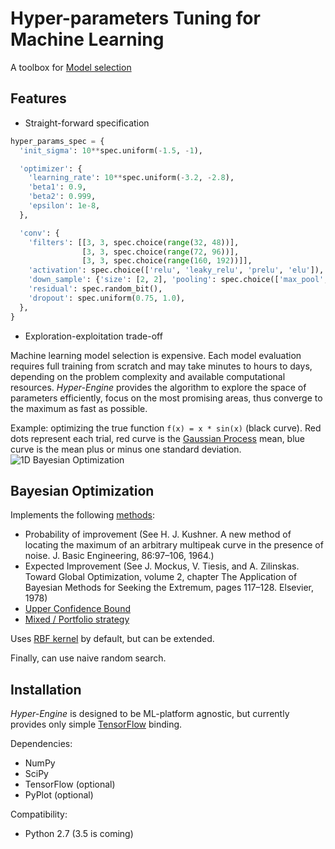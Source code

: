 # Hyper-parameters Tuning for Machine Learning

A toolbox for [Model selection](https://en.wikipedia.org/wiki/Hyperparameter_optimization)

Features
--------

* Straight-forward specification

```python
hyper_params_spec = {
  'init_sigma': 10**spec.uniform(-1.5, -1),

  'optimizer': {
    'learning_rate': 10**spec.uniform(-3.2, -2.8),
    'beta1': 0.9,
    'beta2': 0.999,
    'epsilon': 1e-8,
  },

  'conv': {
    'filters': [[3, 3, spec.choice(range(32, 48))],
                [3, 3, spec.choice(range(72, 96))],
                [3, 3, spec.choice(range(160, 192))]],
    'activation': spec.choice(['relu', 'leaky_relu', 'prelu', 'elu']),
    'down_sample': {'size': [2, 2], 'pooling': spec.choice(['max_pool', 'avg_pool'])},
    'residual': spec.random_bit(),
    'dropout': spec.uniform(0.75, 1.0),
  },
}
```

* Exploration-exploitation trade-off 

Machine learning model selection is expensive.
Each model evaluation requires full training from scratch and may take minutes to hours to days, 
depending on the problem complexity and available computational resources.
*Hyper-Engine* provides the algorithm to explore the space of parameters efficiently, focus on the most promising areas,
thus converge to the maximum as fast as possible.

Example: optimizing the true function `f(x) = x * sin(x)` (black curve).
Red dots represent each trial, red curve is the [Gaussian Process](https://en.wikipedia.org/wiki/Gaussian_process) mean,
blue curve is the mean plus or minus one standard deviation.
![1D Bayesian Optimization](https://github.com/maxim5/hyper-engine/raw/master/.images/figure_1.png "Bayesian Optimization")

Bayesian Optimization
---------------------

Implements the following [methods](https://en.wikipedia.org/wiki/Bayesian_optimization):
- Probability of improvement (See H. J. Kushner. A new method of locating the maximum of an arbitrary multipeak curve in the presence of noise. J. Basic Engineering, 86:97–106, 1964.)
- Expected Improvement (See J. Mockus, V. Tiesis, and A. Zilinskas. Toward Global Optimization, volume 2, chapter The Application of Bayesian Methods for Seeking the Extremum, pages 117–128. Elsevier, 1978)
- [Upper Confidence Bound](http://www.jmlr.org/papers/volume3/auer02a/auer02a.pdf)
- [Mixed / Portfolio strategy](http://mlg.eng.cam.ac.uk/hoffmanm/papers/hoffman:2011.pdf)

Uses [RBF kernel](https://en.wikipedia.org/wiki/Radial_basis_function_kernel) by default, but can be extended.

Finally, can use naive random search.

Installation
------------

*Hyper-Engine* is designed to be ML-platform agnostic, but currently provides only simple [TensorFlow](https://github.com/tensorflow/tensorflow) binding.

Dependencies:
- NumPy
- SciPy
- TensorFlow (optional)
- PyPlot (optional)

Compatibility:
- Python 2.7 (3.5 is coming)
